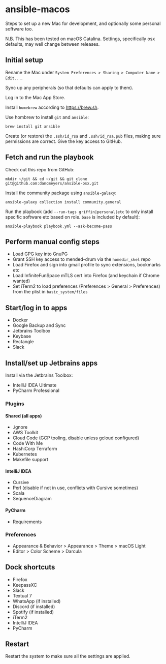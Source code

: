# ansible-macos

Steps to set up a new Mac for development, and optionally some personal software too. 

N.B. This has been tested on macOS Catalina. Settings, specifically osx defaults, may well change between releases.

## Initial setup

Rename the Mac under `System Preferences > Sharing > Computer Name > Edit...`.

Sync up any peripherals (so that defaults can apply to them).

Log in to the Mac App Store.

Install `homebrew` according to https://brew.sh.

Use hombrew to install `git` and `ansible`:

```shell script
brew install git ansible
```

Create (or restore) the `.ssh/id_rsa` and `.ssh/id_rsa.pub` files, making sure permissions are correct. Give the key
access to GitHub.

## Fetch and run the playbook

Check out this repo from GitHub:

```shell script
mkdir ~/git && cd ~/git && git clone git@github.com:dancmeyers/ansible-osx.git
```

Install the community package using `ansible-galaxy`:

```shell script
ansible-galaxy collection install community.general
```

Run the playbook (add `--run-tags griffin|personal|etc` to only install specific software etc based on role. `base` is
included by default):

```shell script
ansible-playbook playbook.yml --ask-become-pass
```

## Perform manual config steps

- Load GPG key into GnuPG
- Grant SSH key access to mended-drum via the `homedir_skel` repo
- Load Firefox and sign into gmail profile to sync extensions, bookmarks etc
- Load InfiniteFunSpace mTLS cert into Firefox (and keychain if Chrome wanted)
- Set iTerm2 to load preferences (Preferences > General > Preferences) from the plist in `basic_system/files`

## Start/log in to apps

- Docker
- Google Backup and Sync
- Jetbrains Toolbox
- Keybase
- Rectangle
- Slack

## Install/set up Jetbrains apps

Install via the Jetbrains Toolbox:
- IntelliJ IDEA Ultimate
- PyCharm Professional

### Plugins

#### Shared (all apps)

- .ignore
- AWS Toolkit
- Cloud Code (GCP tooling, disable unless gcloud configured)
- Code With Me
- HashiCorp Terraform
- Kubernetes
- Makefile support

#### IntelliJ IDEA

- Cursive
- Perl (disable if not in use, conflicts with Cursive sometimes)
- Scala
- SequenceDiagram

#### PyCharm

- Requirements

### Preferences

- Appearance & Behavior > Appearance > Theme > macOS Light
- Editor > Color Scheme > Darcula

## Dock shortcuts

- Firefox
- KeepassXC
- Slack
- Textual 7
- WhatsApp (if installed)
- Discord (if installed)
- Spotify (if installed)
- iTerm2
- IntelliJ IDEA
- PyCharm

## Restart

Restart the system to make sure all the settings are applied.

